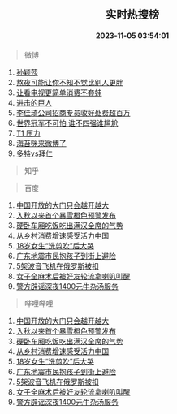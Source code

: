 <div align="center"><h2>实时热搜榜</h2><h4>2023-11-05 03:54:01</h4></div>

> 微博  

1. [孙颖莎](https://s.weibo.com/weibo?q=%E5%AD%99%E9%A2%96%E8%8E%8E&t=31&band_rank=1&Refer=top)<br />
2. [熬夜可能让你不知不觉比别人更胖](https://s.weibo.com/weibo?q=%23%E7%86%AC%E5%A4%9C%E5%8F%AF%E8%83%BD%E8%AE%A9%E4%BD%A0%E4%B8%8D%E7%9F%A5%E4%B8%8D%E8%A7%89%E6%AF%94%E5%88%AB%E4%BA%BA%E6%9B%B4%E8%83%96%23&t=31&band_rank=2&Refer=top)<br />
3. [让看电视更简单消费不套娃](https://s.weibo.com/weibo?q=%23%E8%AE%A9%E7%9C%8B%E7%94%B5%E8%A7%86%E6%9B%B4%E7%AE%80%E5%8D%95%E6%B6%88%E8%B4%B9%E4%B8%8D%E5%A5%97%E5%A8%83%23&t=31&band_rank=3&Refer=top)<br />
4. [进击的巨人](https://s.weibo.com/weibo?q=%E8%BF%9B%E5%87%BB%E7%9A%84%E5%B7%A8%E4%BA%BA&t=31&band_rank=4&Refer=top)<br />
5. [李佳琦公司招商专员收好处费超百万](https://s.weibo.com/weibo?q=%23%E6%9D%8E%E4%BD%B3%E7%90%A6%E5%85%AC%E5%8F%B8%E6%8B%9B%E5%95%86%E4%B8%93%E5%91%98%E6%94%B6%E5%A5%BD%E5%A4%84%E8%B4%B9%E8%B6%85%E7%99%BE%E4%B8%87%23&t=31&band_rank=5&Refer=top)<br />
6. [世界冠军不可怕 谁不四强谁尴尬](https://s.weibo.com/weibo?q=%E4%B8%96%E7%95%8C%E5%86%A0%E5%86%9B%E4%B8%8D%E5%8F%AF%E6%80%95%20%E8%B0%81%E4%B8%8D%E5%9B%9B%E5%BC%BA%E8%B0%81%E5%B0%B4%E5%B0%AC&t=31&band_rank=6&Refer=top)<br />
7. [T1 压力](https://s.weibo.com/weibo?q=T1%20%E5%8E%8B%E5%8A%9B&t=31&band_rank=7&Refer=top)<br />
8. [海苔咪来微博了](https://s.weibo.com/weibo?q=%E6%B5%B7%E8%8B%94%E5%92%AA%E6%9D%A5%E5%BE%AE%E5%8D%9A%E4%BA%86&t=31&band_rank=8&Refer=top)<br />
9. [多特vs拜仁](https://s.weibo.com/weibo?q=%E5%A4%9A%E7%89%B9vs%E6%8B%9C%E4%BB%81&t=31&band_rank=9&Refer=top)<br />

> 知乎  


> 百度  

1. [中国开放的大门只会越开越大](https://www.baidu.com/s?wd=%E4%B8%AD%E5%9B%BD%E5%BC%80%E6%94%BE%E7%9A%84%E5%A4%A7%E9%97%A8%E5%8F%AA%E4%BC%9A%E8%B6%8A%E5%BC%80%E8%B6%8A%E5%A4%A7&sa=fyb_news&rsv_dl=fyb_news)<br />
2. [入秋以来首个暴雪橙色预警发布](https://www.baidu.com/s?wd=%E5%85%A5%E7%A7%8B%E4%BB%A5%E6%9D%A5%E9%A6%96%E4%B8%AA%E6%9A%B4%E9%9B%AA%E6%A9%99%E8%89%B2%E9%A2%84%E8%AD%A6%E5%8F%91%E5%B8%83&sa=fyb_news&rsv_dl=fyb_news)<br />
3. [硬卧车厢吃饭吃出满汉全席的气势](https://www.baidu.com/s?wd=%E7%A1%AC%E5%8D%A7%E8%BD%A6%E5%8E%A2%E5%90%83%E9%A5%AD%E5%90%83%E5%87%BA%E6%BB%A1%E6%B1%89%E5%85%A8%E5%B8%AD%E7%9A%84%E6%B0%94%E5%8A%BF&sa=fyb_news&rsv_dl=fyb_news)<br />
4. [从乡村消费增速感受活力中国](https://www.baidu.com/s?wd=%E4%BB%8E%E4%B9%A1%E6%9D%91%E6%B6%88%E8%B4%B9%E5%A2%9E%E9%80%9F%E6%84%9F%E5%8F%97%E6%B4%BB%E5%8A%9B%E4%B8%AD%E5%9B%BD&sa=fyb_news&rsv_dl=fyb_news)<br />
5. [18岁女生“洗剪吹”后大哭](https://www.baidu.com/s?wd=18%E5%B2%81%E5%A5%B3%E7%94%9F%E2%80%9C%E6%B4%97%E5%89%AA%E5%90%B9%E2%80%9D%E5%90%8E%E5%A4%A7%E5%93%AD&sa=fyb_news&rsv_dl=fyb_news)<br />
6. [广东地震市民抱孩子到街上避险](https://www.baidu.com/s?wd=%E5%B9%BF%E4%B8%9C%E5%9C%B0%E9%9C%87%E5%B8%82%E6%B0%91%E6%8A%B1%E5%AD%A9%E5%AD%90%E5%88%B0%E8%A1%97%E4%B8%8A%E9%81%BF%E9%99%A9&sa=fyb_news&rsv_dl=fyb_news)<br />
7. [5架波音飞机在俄罗斯被扣](https://www.baidu.com/s?wd=5%E6%9E%B6%E6%B3%A2%E9%9F%B3%E9%A3%9E%E6%9C%BA%E5%9C%A8%E4%BF%84%E7%BD%97%E6%96%AF%E8%A2%AB%E6%89%A3&sa=fyb_news&rsv_dl=fyb_news)<br />
8. [女子全麻术后被好友轮流拿喇叭叫醒](https://www.baidu.com/s?wd=%E5%A5%B3%E5%AD%90%E5%85%A8%E9%BA%BB%E6%9C%AF%E5%90%8E%E8%A2%AB%E5%A5%BD%E5%8F%8B%E8%BD%AE%E6%B5%81%E6%8B%BF%E5%96%87%E5%8F%AD%E5%8F%AB%E9%86%92&sa=fyb_news&rsv_dl=fyb_news)<br />
9. [警方辟谣深夜1400元牛杂汤服务](https://www.baidu.com/s?wd=%E8%AD%A6%E6%96%B9%E8%BE%9F%E8%B0%A3%E6%B7%B1%E5%A4%9C1400%E5%85%83%E7%89%9B%E6%9D%82%E6%B1%A4%E6%9C%8D%E5%8A%A1&sa=fyb_news&rsv_dl=fyb_news)<br />

> 哔哩哔哩  

1. [中国开放的大门只会越开越大](https://www.baidu.com/s?wd=%E4%B8%AD%E5%9B%BD%E5%BC%80%E6%94%BE%E7%9A%84%E5%A4%A7%E9%97%A8%E5%8F%AA%E4%BC%9A%E8%B6%8A%E5%BC%80%E8%B6%8A%E5%A4%A7&sa=fyb_news&rsv_dl=fyb_news)<br />
2. [入秋以来首个暴雪橙色预警发布](https://www.baidu.com/s?wd=%E5%85%A5%E7%A7%8B%E4%BB%A5%E6%9D%A5%E9%A6%96%E4%B8%AA%E6%9A%B4%E9%9B%AA%E6%A9%99%E8%89%B2%E9%A2%84%E8%AD%A6%E5%8F%91%E5%B8%83&sa=fyb_news&rsv_dl=fyb_news)<br />
3. [硬卧车厢吃饭吃出满汉全席的气势](https://www.baidu.com/s?wd=%E7%A1%AC%E5%8D%A7%E8%BD%A6%E5%8E%A2%E5%90%83%E9%A5%AD%E5%90%83%E5%87%BA%E6%BB%A1%E6%B1%89%E5%85%A8%E5%B8%AD%E7%9A%84%E6%B0%94%E5%8A%BF&sa=fyb_news&rsv_dl=fyb_news)<br />
4. [从乡村消费增速感受活力中国](https://www.baidu.com/s?wd=%E4%BB%8E%E4%B9%A1%E6%9D%91%E6%B6%88%E8%B4%B9%E5%A2%9E%E9%80%9F%E6%84%9F%E5%8F%97%E6%B4%BB%E5%8A%9B%E4%B8%AD%E5%9B%BD&sa=fyb_news&rsv_dl=fyb_news)<br />
5. [18岁女生“洗剪吹”后大哭](https://www.baidu.com/s?wd=18%E5%B2%81%E5%A5%B3%E7%94%9F%E2%80%9C%E6%B4%97%E5%89%AA%E5%90%B9%E2%80%9D%E5%90%8E%E5%A4%A7%E5%93%AD&sa=fyb_news&rsv_dl=fyb_news)<br />
6. [广东地震市民抱孩子到街上避险](https://www.baidu.com/s?wd=%E5%B9%BF%E4%B8%9C%E5%9C%B0%E9%9C%87%E5%B8%82%E6%B0%91%E6%8A%B1%E5%AD%A9%E5%AD%90%E5%88%B0%E8%A1%97%E4%B8%8A%E9%81%BF%E9%99%A9&sa=fyb_news&rsv_dl=fyb_news)<br />
7. [5架波音飞机在俄罗斯被扣](https://www.baidu.com/s?wd=5%E6%9E%B6%E6%B3%A2%E9%9F%B3%E9%A3%9E%E6%9C%BA%E5%9C%A8%E4%BF%84%E7%BD%97%E6%96%AF%E8%A2%AB%E6%89%A3&sa=fyb_news&rsv_dl=fyb_news)<br />
8. [女子全麻术后被好友轮流拿喇叭叫醒](https://www.baidu.com/s?wd=%E5%A5%B3%E5%AD%90%E5%85%A8%E9%BA%BB%E6%9C%AF%E5%90%8E%E8%A2%AB%E5%A5%BD%E5%8F%8B%E8%BD%AE%E6%B5%81%E6%8B%BF%E5%96%87%E5%8F%AD%E5%8F%AB%E9%86%92&sa=fyb_news&rsv_dl=fyb_news)<br />
9. [警方辟谣深夜1400元牛杂汤服务](https://www.baidu.com/s?wd=%E8%AD%A6%E6%96%B9%E8%BE%9F%E8%B0%A3%E6%B7%B1%E5%A4%9C1400%E5%85%83%E7%89%9B%E6%9D%82%E6%B1%A4%E6%9C%8D%E5%8A%A1&sa=fyb_news&rsv_dl=fyb_news)<br />
